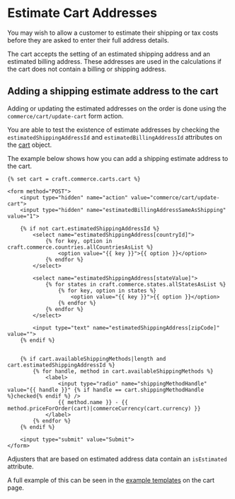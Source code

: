 # Estimate Cart Addresses

You may wish to allow a customer to estimate their shipping or tax costs before they are asked to enter their full address details.

The cart accepts the setting of an estimated shipping address and an estimated billing address. These addresses are used in the calculations if the cart does not contain a billing or shipping address.

 ## Adding a shipping estimate address to the cart
 
 Adding or updating the estimated addresses on the order is done using the `commerce/cart/update-cart` form action.
 
 You are able to test the existence of estimate addresses by checking the `estimatedShippingAddressId` and `estimatedBillingAddressId` attributes on the [cart](api:craft\commerce\elements\Order) object. 
 
 The example below shows how you can add a shipping estimate address to the cart.
 
```twig
{% set cart = craft.commerce.carts.cart %}

<form method="POST">
    <input type="hidden" name="action" value="commerce/cart/update-cart">
    <input type="hidden" name="estimatedBillingAddressSameAsShipping" value="1">
    
    {% if not cart.estimatedShippingAddressId %} 
        <select name="estimatedShippingAddress[countryId]">
            {% for key, option in craft.commerce.countries.allCountriesAsList %}
                <option value="{{ key }}">{{ option }}</option>
            {% endfor %}
        </select>
    
        <select name="estimatedShippingAddress[stateValue]">
            {% for states in craft.commerce.states.allStatesAsList %}
                {% for key, option in states %}
                    <option value="{{ key }}">{{ option }}</option>
                {% endfor %}
            {% endfor %}
        </select>

        <input type="text" name="estimatedShippingAddress[zipCode]" value="">
    {% endif %}
    
    
    {% if cart.availableShippingMethods|length and cart.estimatedShippingAddressId %}
        {% for handle, method in cart.availableShippingMethods %}
            <label>
                <input type="radio" name="shippingMethodHandle" value="{{ handle }}" {% if handle == cart.shippingMethodHandle %}checked{% endif %} />
                {{ method.name }} - {{ method.priceForOrder(cart)|commerceCurrency(cart.currency) }}
            </label>
        {% endfor %}
    {% endif %}
    
    <input type="submit" value="Submit">
</form>
```

Adjusters that are based on estimated address data contain an `isEstimated` attribute. 

A full example of this can be seen in the [example templates](example-templates.md) on the cart page.